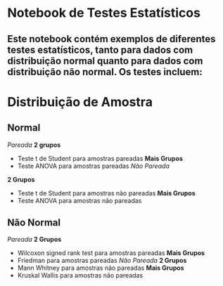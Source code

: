 # Notebook de Testes Estatísticos
## Este notebook contém exemplos de diferentes testes estatísticos, tanto para dados com distribuição normal quanto para dados com distribuição não normal. Os testes incluem:

# Distribuição de Amostra
## Normal
*Pareada*
**2 grupos**
- Teste t de Student para amostras pareadas
**Mais Grupos**
- Teste ANOVA para amostras pareadas
*Não Pareada*

**2 Grupos**
- Teste t de Student para amostras não pareadas
**Mais Grupos**
- Teste ANOVA para amostras não pareadas
## Não Normal
*Pareada*
**2 Grupos**
- Wilcoxon signed rank test para amostras pareadas
**Mais Grupos**
- Friedman para amostras pareadas
*Não Pareada*
**2 Grupos**
- Mann Whitney para amostras não pareadas
**Mais Grupos**
- Kruskal Wallis para amostras não pareadas

